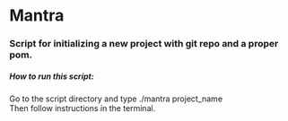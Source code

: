 # Mantra

### Script for initializing a new project with git repo and a proper pom.

##### How to run this script: 

Go to the script directory and type ./mantra project_name<br/> 
Then follow instructions in the terminal.
